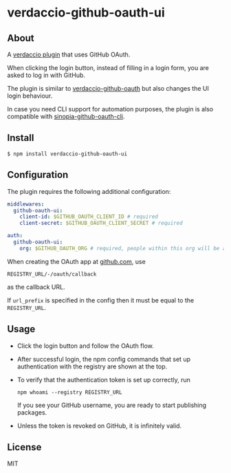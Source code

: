 # verdaccio-github-oauth-ui

## About

A [verdaccio plugin](https://verdaccio.org/docs/en/plugins) that uses GitHub OAuth.

When clicking the login button, instead of filling in a login form, you are asked to log in with GitHub.

The plugin is similar to [verdaccio-github-oauth](https://github.com/aroundus-inc/verdaccio-github-oauth) but also changes the UI login behaviour.

In case you need CLI support for automation purposes, the plugin is also compatible with [sinopia-github-oauth-cli](https://github.com/soundtrackyourbrand/sinopia-github-oauth-cli).

## Install

```
$ npm install verdaccio-github-oauth-ui
```

## Configuration

The plugin requires the following additional configuration:

```yaml
middlewares:
  github-oauth-ui:
    client-id: $GITHUB_OAUTH_CLIENT_ID # required
    client-secret: $GITHUB_OAUTH_CLIENT_SECRET # required

auth:
  github-oauth-ui:
    org: $GITHUB_OAUTH_ORG # required, people within this org will be able to auth
```

When creating the OAuth app at [github.com](https://github.com/settings/developers), use  
```
REGISTRY_URL/-/oauth/callback
```  
as the callback URL.

If `url_prefix` is specified in the config then it must be equal to the `REGISTRY_URL`.

## Usage

- Click the login button and follow the OAuth flow.

- After successful login, the npm config commands that set up authentication with the registry are shown at the top.

- To verify that the authentication token is set up correctly, run  
  ```
  npm whoami --registry REGISTRY_URL
  ```
  If you see your GitHub username, you are ready to start publishing packages.

- Unless the token is revoked on GitHub, it is infinitely valid.

## License

MIT
